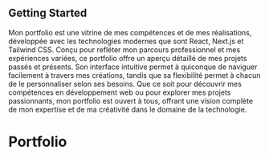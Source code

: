 ## Getting Started

Mon portfolio est une vitrine de mes compétences et de mes réalisations, développée avec les technologies modernes que sont React, Next.js et Tailwind CSS. Conçu pour refléter mon parcours professionnel et mes expériences variées, ce portfolio offre un aperçu détaillé de mes projets passés et présents. Son interface intuitive permet à quiconque de naviguer facilement à travers mes créations, tandis que sa flexibilité permet à chacun de le personnaliser selon ses besoins. Que ce soit pour découvrir mes compétences en développement web ou pour explorer mes projets passionnants, mon portfolio est ouvert à tous, offrant une vision complète de mon expertise et de ma créativité dans le domaine de la technologie.

# Portfolio
